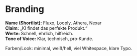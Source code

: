 # Branding

**Name (Shortlist):** Fluxo, Looply, Athera, Nexar  
**Claim:** „KI findet das perfekte Produkt.“  
**Werte:** Schnell, ehrlich, hilfreich.  
**Tone of Voice:** Klar, technisch, pro‑Kunde.

Farben/Look: minimal, weiß/hell, viel Whitespace, klare Typo.
